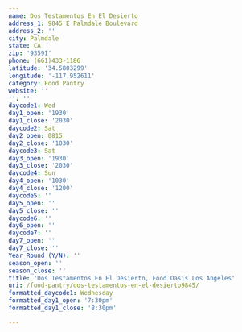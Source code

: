 ```yaml
---
name: Dos Testamentos En El Desierto
address_1: 9845 E Palmdale Boulevard
address_2: ''
city: Palmdale
state: CA
zip: '93591'
phone: (661)433-1186
latitude: '34.5803299'
longitude: '-117.952611'
category: Food Pantry
website: ''
'': ''
daycode1: Wed
day1_open: '1930'
day1_close: '2030'
daycode2: Sat
day2_open: 0815
day2_close: '1030'
daycode3: Sat
day3_open: '1930'
day3_close: '2030'
daycode4: Sun
day4_open: '1030'
day4_close: '1200'
daycode5: ''
day5_open: ''
day5_close: ''
daycode6: ''
day6_open: ''
daycode7: ''
day7_open: ''
day7_close: ''
Year_Round (Y/N): ''
season_open: ''
season_close: ''
title: 'Dos Testamentos En El Desierto, Food Oasis Los Angeles'
uri: /food-pantry/dos-testamentos-en-el-desierto9845/
formatted_daycode1: Wednesday
formatted_day1_open: '7:30pm'
formatted_day1_close: '8:30pm'

---
```

